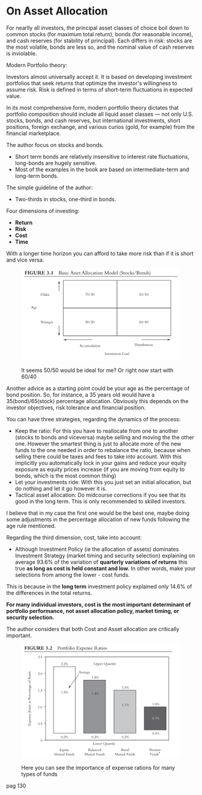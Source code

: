 # On Asset Allocation

For nearlly all investors, the principal asset classes of choice boil down to common stocks (for maximum total return), bonds (for reasonable income), and cash reserves (for stability of principal). Each differs in risk: stocks are the most volatile, bonds are less so, and the nominal value of cash reserves is inviolable.

Modern Portfolio theory:

Investors almost universally accept it. It is based on developing investment portfolios that seek returns that optimize the investor's willingness to assume risk. Risk is defined in terms of short-term fluctuations in expected value.

In its most comprehensive form, modern portfolio theory dictates that portfolio composition should include all liquid asset classes — not only U.S. stocks, bonds, and cash reserves, but international investments, short positions, foreign exchange, and various curios (gold, for example) from the financial marketplace.

The author focus on stocks and bonds.

* Short term bonds are relatively insensitive to interest rate fluctuations, long-bonds are hugely sensitive.&#x20;
* Most of the examples in the book are based on intermediate-term and long-term bonds.

The simple guideline of the author:

* Two-thirds in stocks, one-third in bonds.

Four dimensions of investing:

* **Return**
* **Risk**
* **Cost**
* **Time**

With a longer time horizon you can afford to take more risk than if it is short and vice versa.

<figure><img src="../../.gitbook/assets/imagen.png" alt=""><figcaption><p>It seems 50/50 would be ideal for me? Or right now start with 60/40</p></figcaption></figure>

Another advice as a starting point could be your age as the percentage of bond position. So, for instance, a 35 years old would have a 35(bond)/65(stock) percentage allocation. Obviously this depends on the investor objectives, risk tolerance and financial position.&#x20;

You can have three strategies, regarding the dynamics of the process:

* Keep the ratio: For this you have to reallocate from one to another (stocks to bonds and viceversa) maybe selling and moving the the other one. However the smartest thing is just to allocate more of the new funds to the one needed in order to rebalance the ratio, because when selling there could be taxes and fees to take into account. With this implicitly you automatically lock in your gains and reduce your equity exposure as equity prices increase (if you are moving from equity to bonds, which is the most common thing)
* Let your investments ride: With this you just set an initial allocation, but do nothing and let it go however it is.
* Tactical asset allocation: Do midcourse corrections if you see that its good in the long term. This is only recommended to skilled investors.

I believe that in my case the first one would be the best one, maybe doing some adjustments in the percentage allocation of new funds following the age rule mentioned.

Regarding the third dimension, cost, take into account:

* Although Investment Policy (ie the allocation of assets) dominates Investment Strategy (market timing and security selection) explaining on average 93.6% of the variation of **quarterly variations of returns** this true **as long as cost is held constant and low.** In other words, make your selections from among the lower - cost funds.

This is because in the **long term** investment policy explained only 14.6% of the differences in the total returns.

**For many individual investors, cost is the most important determinant of portfolio performance, not asset allocation policy, market timing, or security selection.**

The author considers that both Cost and Asset allocation are critically important.

<figure><img src="../../.gitbook/assets/imagen (15).png" alt=""><figcaption><p>Here you can see the importance of expense rations for many types of funds</p></figcaption></figure>

pag 130

